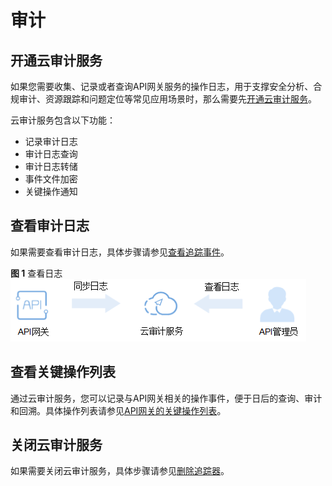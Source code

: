 # 审计<a name="apig-zh-ug-180307058"></a>

## 开通云审计服务<a name="section5818187122016"></a>

如果您需要收集、记录或者查询API网关服务的操作日志，用于支撑安全分析、合规审计、资源跟踪和问题定位等常见应用场景时，那么需要先[开通云审计服务](https://support.huaweicloud.com/qs-cts/zh-cn_topic_0030598498.html#)。

云审计服务包含以下功能：

-   记录审计日志
-   审计日志查询
-   审计日志转储
-   事件文件加密
-   关键操作通知

## 查看审计日志<a name="section692621242111"></a>

如果需要查看审计日志，具体步骤请参见[查看追踪事件](https://support.huaweicloud.com/qs-cts/zh-cn_topic_0030598499.html)。

**图 1**  查看日志<a name="fig15723104472"></a>  
![](figures/查看日志.png "查看日志")

## 查看关键操作列表<a name="section4811165463115"></a>

通过云审计服务，您可以记录与API网关相关的操作事件，便于日后的查询、审计和回溯。具体操作列表请参见[API网关的关键操作列表](https://support.huaweicloud.com/usermanual-cts/zh-cn_topic_0100498011.html#)。

## 关闭云审计服务<a name="section1823164017202"></a>

如果需要关闭云审计服务，具体步骤请参见[删除追踪器](https://support.huaweicloud.com/usermanual-cts/zh-cn_topic_0030628005.html)。

